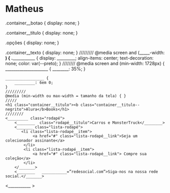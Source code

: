 # Matheus

.container__botao {
    display: none;
}

.container__titulo {
    display: none;
}

.opções {
    display: none;
}

.container__texto {
    display: none;
}
/////////
@media screen and (_____-width: ________) {
    .___________________ {
        display: _________;
        align-items: center;
        text-decoration: none;
        color: var(--preto);
    }
    ////////
@media screen and (min-width: 1728px) {
    _____________________ {
        ________: 35%;
    }

    _________________ {
        _________: 6em 0;
    }
    /////////
    @media (min-width ou max-width = tamanho da tela) { }
    /////
    <h1 class="container__titulo"><b class="container__titulo--negrito">Alura</b>Books</h1>
    ////////
    <_________ class="rodapé">
        <________  class="rodapé__titulo">Carros e MonsterTruck</________>
        <_______ class="lista-rodapé">
           <li class="lista-rodapé__item">
                <a href="#" class="lista-rodapé__link">Seja um colecionador assinante</a>
            </li>
            <li class="lista-rodapé__item">
                <a href="#" class="lista-rodapé__link"> Compre sua coleção</a>
            </li>
        </_______>
        <________   ___________=”redesocial.com”>Siga-nos na nossa rede social.</_______>
<___________ >
















    
